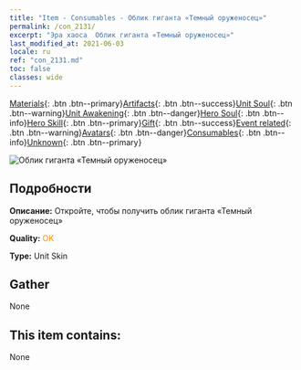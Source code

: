 ```yaml
---
title: "Item - Consumables - Облик гиганта «Темный оруженосец»"
permalink: /con_2131/
excerpt: "Эра хаоса  Облик гиганта «Темный оруженосец»"
last_modified_at: 2021-06-03
locale: ru
ref: "con_2131.md"
toc: false
classes: wide
---
```

 [Materials](/ItemsRU/){: .btn .btn--primary}[Artifacts](/ItemsRU/Artifacts/){: .btn .btn--success}[Unit Soul](/ItemsRU/UnitSoul/){: .btn .btn--warning}[Unit Awakening](/ItemsRU/UnitAwakening/){: .btn .btn--danger}[Hero Soul](/ItemsRU/HeroSoul/){: .btn .btn--info}[Hero Skill](/ItemsRU/HeroSkill/){: .btn .btn--primary}[Gift](/ItemsRU/Gift/){: .btn .btn--success}[Event related](/ItemsRU/Events/){: .btn .btn--warning}[Avatars](/ItemsRU/Avatars/){: .btn .btn--danger}[Consumables](/ItemsRU/Consumables/){: .btn .btn--info}[Unknown](/ItemsRU/Unknown/){: .btn .btn--primary}

 ![Облик гиганта «Темный оруженосец»](/images/u/ti_taitanpifu.jpg)

## Подробности
 **Описание:** Откройте, чтобы получить облик гиганта «Темный оруженосец»

 **Quality:** <span style="color: #FF8C00">OK</span>

 **Type:** Unit Skin

## Gather

  None

## This item contains:

  None

